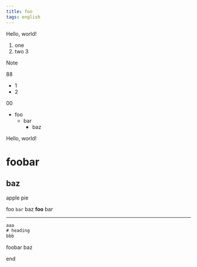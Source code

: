 ```yaml
---
title: foo
tags: english
---
```

Hello, world!

1. one
2. two
3

> [!note]
> 88
> - 1
> - 2
>
> 00

- foo
    - bar
        - baz

Hello, world!

# foobar
## baz
apple
pie

foo `bar` baz **foo** bar

---

```js
aaa
# heading
bbb
```

foobar
baz

end
